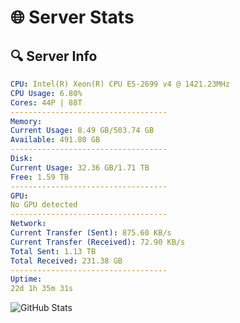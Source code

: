 # 🌐 Server Stats
## 🔍 Server Info
```yaml
CPU: Intel(R) Xeon(R) CPU E5-2699 v4 @ 1421.23MHz
CPU Usage: 6.80%
Cores: 44P | 88T
-----------------------------------
Memory:
Current Usage: 8.49 GB/503.74 GB
Available: 491.80 GB
-----------------------------------
Disk:
Current Usage: 32.36 GB/1.71 TB
Free: 1.59 TB
-----------------------------------
GPU:
No GPU detected
-----------------------------------
Network:
Current Transfer (Sent): 875.60 KB/s
Current Transfer (Received): 72.90 KB/s
Total Sent: 1.13 TB
Total Received: 231.38 GB
-----------------------------------
Uptime:
22d 1h 35m 31s
```
![GitHub Stats](https://img.shields.io/badge/Updated-2025-05-11_18:44:19-blue)